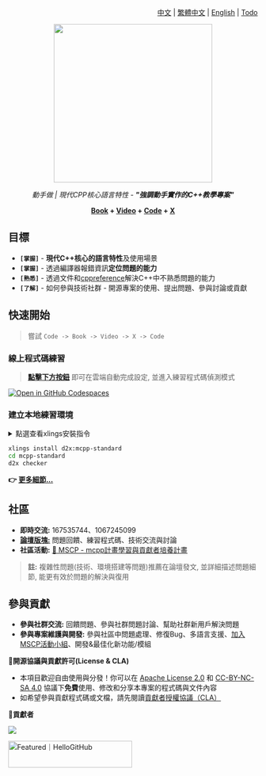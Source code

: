 <div align=right>

  [中文] | [繁體中文] | [English] | [Todo]
</div>

<div align=center>
  <img width="320" src="https://github.com/user-attachments/assets/dcc6bdea-71f8-4ed5-b445-6449c88655f3">

  <em>動手做 | 現代CPP核心語言特性 - <b>"強調動手實作的C++教學專案"</b></em>

  <b> [Book] + [Video] + [Code] + [X] </b>
</div>

[中文]: README.zh.md
[繁體中文]: README.zh.hant.md
[English]: README.md
[Todo]: README.md

[Book]: https://sunrisepeak.github.io/mcpp-standard
[Video]: https://youtube.com/playlist?list=PL7uow6t1QjF0ooMLkLSS96swpSuBZvoRE
[Code]: https://github.com/Sunrisepeak/mcpp-standard/tree/main/dslings
[X]: https://forum.d2learn.org/category/20

## 目標

- **`[掌握]`** - **現代C++核心的語言特性**及使用場景
- **`[掌握]`** - 透過編譯器報錯資訊**定位問題的能力**
- **`[熟悉]`** - 透過文件和[cppreference](https://cppreference.com)解決C++中不熟悉問題的能力
- **`[了解]`** - 如何參與技術社群 - 開源專案的使用、提出問題、參與討論或貢獻

## 快速開始

> 嘗試 `Code -> Book -> Video -> X -> Code`

### 線上程式碼練習

> [**點擊下方按鈕**](https://github.com/codespaces/new?hide_repo_select=true&ref=main&repo=Sunrisepeak/mcpp-standard) 即可在雲端自動完成設定, 並進入練習程式碼偵測模式

[![Open in GitHub Codespaces](https://github.com/codespaces/badge.svg)](https://github.com/codespaces/new?hide_repo_select=true&ref=main&repo=Sunrisepeak/mcpp-standard)

### 建立本地練習環境

<details>
  <summary>點選查看xlings安裝指令</summary>

---

#### Linux/MacOS

```bash
curl -fsSL https://d2learn.org/xlings-install.sh | bash
```

#### Windows - PowerShell

```bash
irm https://d2learn.org/xlings-install.ps1.txt | iex
```

> 註: xlings工具 -> [詳情](https://xlings.d2learn.org)

---

</details>

```bash
xlings install d2x:mcpp-standard
cd mcpp-standard
d2x checker
```

**👉 [更多細節...](https://sunrisepeak.github.io/mcpp-standard/base/chapter_1.html)**

## 社區

- **即時交流:** 167535744、1067245099
- [**論壇版塊:**](https://forum.d2learn.org/category/20) 問題回饋、練習程式碼、技術交流與討論
- **社區活動:** [📣 MSCP - mcpp計畫學習與貢獻者培養計畫](https://moga.d2learn.org/activity/mscp/intro.html)

> **註:** 複雜性問題(技術、環境搭建等問題)推薦在論壇發文, 並詳細描述問題細節, 能更有效於問題的解決與復用

## 參與貢獻

- **參與社群交流:** 回饋問題、參與社群問題討論、幫助社群新用戶解決問題
- **參與專案維護與開發:** 參與社區中問題處理、修復Bug、多語言支援、[加入MSCP活動小組](https://moga.d2learn.org/activity/mscp/docs/join-group.html)、開發&最佳化新功能/模組

**📑開源協議與貢獻許可(License & CLA)**

- 本項目歡迎自由使用與分發！你可以在 [Apache License 2.0](LICENSE-CODE) 和 [CC-BY-NC-SA 4.0](LICENSE-BOOK) 協議下**免費**使用、修改和分享本專案的程式碼與文件內容
- 如希望參與貢獻程式碼或文檔，請先閱讀[貢獻者授權協議（CLA）](CLA.md)

**👥貢獻者**

<a href="https://github.com/Sunrisepeak/mcpp-standard/graphs/contributors">
  <img src="https://contrib.rocks/image?repo=Sunrisepeak/mcpp-standard" />
</a>

<a href="https://hellogithub.com/repository/Sunrisepeak/mcpp-standard" target="_blank"><img src="https://api.hellogithub.com/v1/widgets/recommend.svg?rid=7877f7cb12e940a5a432d49c19a360df&claim_uid=aNLTSv91Awj8ruX&theme=dark" alt="Featured｜HelloGitHub" style="width: 250px; height: 54px;" width="250" height="54" /></a>